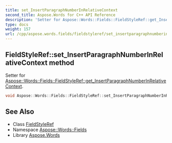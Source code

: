 ```yaml
---
title: set_InsertParagraphNumberInRelativeContext
second_title: Aspose.Words for C++ API Reference
description: 'Setter for Aspose::Words::Fields::FieldStyleRef::get_InsertParagraphNumberInRelativeContext.'
type: docs
weight: 157
url: /cpp/aspose.words.fields/fieldstyleref/set_insertparagraphnumberinrelativecontext/
---
```

## FieldStyleRef::set_InsertParagraphNumberInRelativeContext method


Setter for [Aspose::Words::Fields::FieldStyleRef::get_InsertParagraphNumberInRelativeContext](../get_insertparagraphnumberinrelativecontext/).

```cpp
void Aspose::Words::Fields::FieldStyleRef::set_InsertParagraphNumberInRelativeContext(bool value)
```

## See Also

* Class [FieldStyleRef](../)
* Namespace [Aspose::Words::Fields](../../)
* Library [Aspose.Words](../../../)

